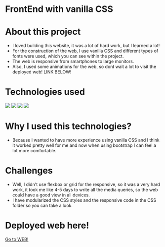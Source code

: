 # FrontEnd with vanilla CSS 

# About this project 
* I loved building this website, it was a lot of hard work, but I learned a lot!
* For the construction of the web, I use vanilla CSS and different types of fonts were used, which you can see within the project.
* The web is responsive from smartphones to large monitors.
* Also, I used some animations for the web, so dont wait a lot to visit the deployed web! LINK BELOW!


# Technologies used
<div style="display=flex flex-row flex-wrap">
    <img src="https://img.shields.io/badge/-HTML-e34f26?logo=html5&logoColor=fff">
    <img src="https://img.shields.io/badge/-CSS-1572B6?logo=css3&logoColor=fff">
    <img src="https://img.shields.io/badge/-GitHub-181717?logo=github&logoColor=fff">
    <img src="https://img.shields.io/badge/-Git-F05032?logo=git&logoColor=fff">
</div>

# Why I used this technologies?
* Because I wanted to have more experience using vanilla CSS and I think it worked pretty well for me and now when using bootstrap I can feel a lot more comfortable.

# Challenges
* Well, I didn't use flexbox or grid for the responsive, so it was a very hard work, it took me like 4-5 days to write all the media queries, so the web could have a good view in all devices. 
* I have modularized the CSS styles and the responsive code in the CSS folder so you can take a look.


# Deployed web here!
<div><a href="https://angelmond.github.io/FrontEnd-Project-2/" target="_blank">Go to WEB!</a></div>